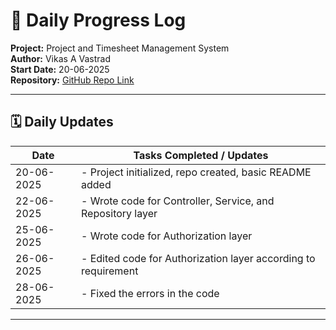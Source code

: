 # 📅 Daily Progress Log

**Project:** Project and Timesheet Management System  
**Author:** Vikas A Vastrad  
**Start Date:** 20-06-2025  
**Repository:** [GitHub Repo Link](https://github.com/Vikas-Vastrad/PTMS)

---

## 🗓️ Daily Updates

| Date       | Tasks Completed / Updates                                |
|------------|----------------------------------------------------------|
| 20-06-2025 | - Project initialized, repo created, basic README added  |
| 22-06-2025 | - Wrote code for Controller, Service, and Repository layer  |
| 25-06-2025 | - Wrote code for Authorization layer  |
| 26-06-2025 | - Edited code for Authorization layer according to requirement |
| 28-06-2025 | - Fixed the errors in the code |

---

